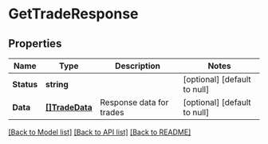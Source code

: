 # GetTradeResponse

## Properties
Name | Type | Description | Notes
------------ | ------------- | ------------- | -------------
**Status** | **string** |  | [optional] [default to null]
**Data** | [**[]TradeData**](TradeData.md) | Response data for trades | [optional] [default to null]

[[Back to Model list]](../README.md#documentation-for-models) [[Back to API list]](../README.md#documentation-for-api-endpoints) [[Back to README]](../README.md)

